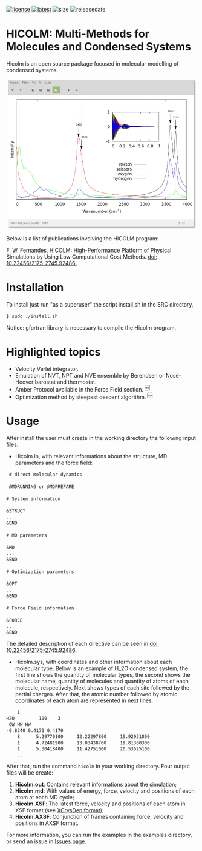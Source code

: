 [![license](https://img.shields.io/github/license/flavianowilliams/HICOLM?style=plastic)](https://github.com/flavianowilliams/HICOLM/blob/master/LICENSE)
[![latest](https://img.shields.io/github/v/release/flavianowilliams/HICOLM?color=blue&include_prereleases&style=plastic)](https://github.com/flavianowilliams/HICOLM/tree/v2.0.0)
![size](https://img.shields.io/github/repo-size/flavianowilliams/HICOLM?color=yellow&style=plastic)
![releasedate](https://img.shields.io/github/release-date-pre/flavianowilliams/HICOLM?color=brown&style=plastic)

# HICOLM: Multi-Methods for Molecules and Condensed Systems

Hicolm is an open source package focused in molecular modelling of condensed systems.

<p align="center">
    <img width=500 height=auto src=docs/pictures/infrared.png>
</p>

Below is a list of publications involving the HICOLM program:
<p>F. W. Fernandes, HICOLM: High-Performance Platform of Physical Simulations by Using Low Computational Cost Methods. <a href="https://seer.ufrgs.br/rita/article/view/RITA_VOL26_NR3_90">doi: 10.22456/2175-2745.92486.</a></p>

# Installation

To install just run "as a superuser" the script install.sh in the SRC directory,

```
$ sudo ./install.sh
```

Notice: gfortran library is necessary to compile the Hicolm program.

# Highlighted topics

* Velocity Verlet integrator.
* Emulation of NVT, NPT and NVE ensemble by Berendsen or Nosè-Hoover barostat and thermostat.
* Amber Protocol available in the Force Field section. <sup>:new:</sup>
* Optimization method by steepest descent algorithm. <sup>:new:</sup>

# Usage

After install the user must create in the working directory the following input files:

* Hicolm.in, with relevant informations about the structure, MD parameters and the force field:

```
 # direct molecular dynamics
 
 @MDRUNNING or @MDPREPARE

# System information

&STRUCT    
...
&END

# MD parameters

&MD
...
&END

# Optimization parameters

&OPT
...
&END

# Force Field information

&FORCE
...
&END
```

The detailed description of each directive can be seen in <a href="https://seer.ufrgs.br/rita/article/view/RITA_VOL26_NR3_90">doi: 10.22456/2175-2745.92486.</a></p>

* Hicolm.sys, with coordinates and other information about each molecular type. Below is an example of H_2O condensed system, the first line shows the quantity of molecular types, the second shows the molecular name, quantity of molecules and quantity of atoms of each molecule, respectively. Next shows types of each site followed by the partial charges. After that, the atomic number followed by atomic coordinates of each atom are represented in next lines.

```
    1
H2O         100    3
 OW HW HW
-0.8340 0.4170 0.4170
    8      5.29770100     12.22297800     19.92931800
    1      4.72481900     13.03438700     19.81360300
    1      5.30418400     11.42751000     20.53525100
    ...
```

After that, run the command `hicolm` in your working directory. Four output files will be create:

1. **Hicolm.out**: Contains relevant informations about the simulation;
2. **Hicolm.md**: With values of energy, force, velocity and positions of each atom at each MD cycle;
3. **Hicolm.XSF**: The latest force, velocity and positions of each atom in XSF format (see [XCrysDen format](http://www.xcrysden.org/doc/XSF.html));
4. **Hicolm.AXSF**: Conjunction of frames containing force, velocity and positions in AXSF format.

For more information, you can run the examples in the examples directory, or send an issue in [Issues page](https://github.com/flavianowilliams/HICOLM/issues).